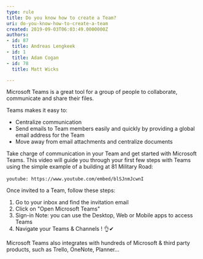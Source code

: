 ```yaml
---
type: rule
title: Do you know how to create a Team?
uri: do-you-know-how-to-create-a-team
created: 2019-09-03T06:03:49.0000000Z
authors:
- id: 87
  title: Andreas Lengkeek
- id: 1
  title: Adam Cogan
- id: 78
  title: Matt Wicks

---
```


Microsoft Teams is a great tool for a group of people to collaborate, communicate and share their files. 



Teams makes it easy to:


- Centralize communication
- Send emails to Team members easily and quickly by providing a global email address for the Team
- Move away from email attachments and centralize documents


 
Take charge of communication in your Team and get started with Microsoft Teams. This video will guide you through your first few steps with Teams using the simple example of a building at 81 Military Road:


`youtube: https://www.youtube.com/embed/blSJnmJcwnI`
 





Once invited to a Team, follow these steps:


1. Go to your inbox and find the invitation email
2. Click on "Open Microsoft Teams"
3. Sign-in
Note: you can use the Desktop, Web or Mobile apps to access Teams
4. Navigate your Teams & Channels ! 👌✔





Microsoft Teams also integrates with hundreds of Microsoft & third party products, such as Trello, OneNote, Planner...
